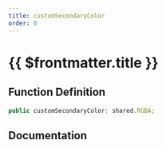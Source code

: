 ```yaml
---
title: customSecondaryColor
order: 0
---
```


# {{ $frontmatter.title }}

## Function Definition

```ts
public customSecondaryColor: shared.RGBA;
```

## Documentation

<!--@include: ./parts/customSecondaryColor.md-->
